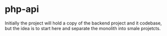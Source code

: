 # php-api
Initially the project will hold a copy of the backend project and it codebase, but the idea is to start here and separate the monolith into smale projetcts.
